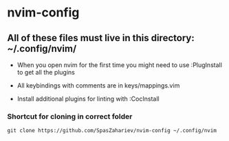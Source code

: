 # nvim-config

## All of these files must live in this directory: ~/.config/nvim/

* When you open nvim for the first time you might need to use :PlugInstall to get all the plugins

* All keybindings with comments are in keys/mappings.vim

* Install additional plugins for linting with :CocInstall

### Shortcut for cloning in correct folder
```
git clone https://github.com/SpasZahariev/nvim-config ~/.config/nvim
```
